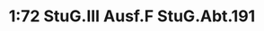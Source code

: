 ---
layout: product
title: "1:72 StuG.III Ausf.F StuG.Abt.191"
price: "4500" 
desc: "Maketa"
img_path: "/assets/img/DRA60536.webp"
brand: "Dragon"
available: false
special_offer: false
new: false
soon: false
cat: "010000"
subcat: "010600"
subsubcat: "0N/A"
sifra: "DRA60536"
popular: false
spec: false
---